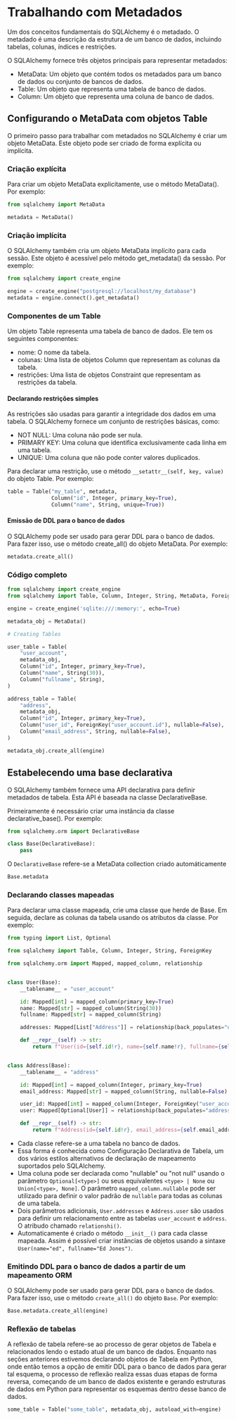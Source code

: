 # Trabalhando com Metadados

Um dos conceitos fundamentais do SQLAlchemy é o metadado. O metadado é uma descrição da estrutura de um banco de dados, incluindo tabelas, colunas, índices e restrições.

O SQLAlchemy fornece três objetos principais para representar metadados:

- MetaData: Um objeto que contém todos os metadados para um banco de dados ou conjunto de bancos de dados.
- Table: Um objeto que representa uma tabela de banco de dados.
- Column: Um objeto que representa uma coluna de banco de dados.

## Configurando o MetaData com objetos Table

O primeiro passo para trabalhar com metadados no SQLAlchemy é criar um objeto MetaData. Este objeto pode ser criado de forma explícita ou implícita.

### Criação explícita

Para criar um objeto MetaData explicitamente, use o método MetaData(). Por exemplo:

```Python
from sqlalchemy import MetaData

metadata = MetaData()
```

### Criação implícita

O SQLAlchemy também cria um objeto MetaData implícito para cada sessão. Este objeto é acessível pelo método get_metadata() da sessão. Por exemplo:

```Python
from sqlalchemy import create_engine

engine = create_engine("postgresql://localhost/my_database")
metadata = engine.connect().get_metadata()
```

### Componentes de um Table

Um objeto Table representa uma tabela de banco de dados. Ele tem os seguintes componentes:

- nome: O nome da tabela.
- colunas: Uma lista de objetos Column que representam as colunas da tabela.
- restrições: Uma lista de objetos Constraint que representam as restrições da tabela.

#### Declarando restrições simples

As restrições são usadas para garantir a integridade dos dados em uma tabela. O SQLAlchemy fornece um conjunto de restrições básicas, como:

- NOT NULL: Uma coluna não pode ser nula.
- PRIMARY KEY: Uma coluna que identifica exclusivamente cada linha em uma tabela.
- UNIQUE: Uma coluna que não pode conter valores duplicados.

Para declarar uma restrição, use o método `__setattr__(self, key, value)` do objeto Table. Por exemplo:

```Python
table = Table("my_table", metadata,
              Column("id", Integer, primary_key=True),
              Column("name", String, unique=True))
```

#### Emissão de DDL para o banco de dados

O SQLAlchemy pode ser usado para gerar DDL para o banco de dados. Para fazer isso, use o método create_all() do objeto MetaData. Por exemplo:

```Python
metadata.create_all()
```

### Código completo

```Python
from sqlalchemy import create_engine
from sqlalchemy import Table, Column, Integer, String, MetaData, ForeignKey

engine = create_engine('sqlite:///:memory:', echo=True)

metadata_obj = MetaData()

# Creating Tables

user_table = Table(
    "user_account",
    metadata_obj,
    Column("id", Integer, primary_key=True),
    Column("name", String(30)),
    Column("fullname", String),
)

address_table = Table(
    "address",
    metadata_obj,
    Column("id", Integer, primary_key=True),
    Column("user_id", ForeignKey("user_account.id"), nullable=False),
    Column("email_address", String, nullable=False),
)

metadata_obj.create_all(engine)
```

## Estabelecendo uma base declarativa

O SQLAlchemy também fornece uma API declarativa para definir metadados de tabela. Esta API é baseada na classe DeclarativeBase.

Primeiramente é necessário criar uma instância da classe declarative_base(). Por exemplo:

```Python
from sqlalchemy.orm import DeclarativeBase

class Base(DeclarativeBase):
    pass
```

O `DeclarativeBase` refere-se a MetaData collection criado automáticamente

```Python
Base.metadata
```

### Declarando classes mapeadas

Para declarar uma classe mapeada, crie uma classe que herde de Base. Em seguida, declare as colunas da tabela usando os atributos da classe. Por exemplo:

```Python
from typing import List, Optional

from sqlalchemy import Table, Column, Integer, String, ForeignKey

from sqlalchemy.orm import Mapped, mapped_column, relationship


class User(Base):
    __tablename__ = "user_account"

    id: Mapped[int] = mapped_column(primary_key=True)
    name: Mapped[str] = mapped_column(String(30))
    fullname: Mapped[str] = mapped_column(String)

    addresses: Mapped[List["Address"]] = relationship(back_populates="user")

    def __repr__(self) -> str:
        return f"User(id={self.id!r}, name={self.name!r}, fullname={self.fullname!r})"


class Address(Base):
    __tablename__ = "address"

    id: Mapped[int] = mapped_column(Integer, primary_key=True)
    email_address: Mapped[str] = mapped_column(String, nullable=False)

    user_id: Mapped[int] = mapped_column(Integer, ForeignKey("user_account.id"))
    user: Mapped[Optional[User]] = relationship(back_populates="addresses")

    def __repr__(self) -> str:
        return f"Address(id={self.id!r}, email_address={self.email_address!r})"
```

- Cada classe refere-se a uma tabela no banco de dados.
- Essa forma é conhecida como Configuração Declarativa de Tabela, um dos vários estilos alternativos de declaração de mapeamento suportados pelo SQLAlchemy.
- Uma coluna pode ser declarada como "nullable" ou "not null" usando o parâmetro `Optional[<type>]` ou seus equivalentes `<type> | None` ou `Union[<type>, None]`. O parâmetro 
`mapped_column.nullable` pode ser utilizado para definir o valor padrão de `nullable` para todas as colunas de uma tabela.
- Dois parâmetros adicionais, `User.addresses` e `Address.user` são usados para definir um relacionamento entre as tabelas `user_account` e `address`. O atribudo chamado `relationshi()`.
- Automaticamente é criado o método `__init__()` para cada classe mapeada. Assim é possível criar instâncias de objetos usando a sintaxe `User(name="ed", fullname="Ed Jones")`.


### Emitindo DDL para o banco de dados a partir de um mapeamento ORM

O SQLAlchemy pode ser usado para gerar DDL para o banco de dados. Para fazer isso, use o método `create_all()` do objeto `Base`. Por exemplo:

```Python
Base.metadata.create_all(engine)
```

### Reflexão de tabelas

A reflexão de tabela refere-se ao processo de gerar objetos de Tabela e relacionados lendo o estado atual de um banco de dados. Enquanto nas seções anteriores estivemos declarando objetos de Tabela em Python, onde então temos a opção de emitir DDL para o banco de dados para gerar tal esquema, o processo de reflexão realiza essas duas etapas de forma reversa, começando de um banco de dados existente e gerando estruturas de dados em Python para representar os esquemas dentro desse banco de dados.

```Python
some_table = Table("some_table", metadata_obj, autoload_with=engine)
```

